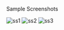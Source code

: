 Sample Screenshots

![ss1](https://github.com/jainil-parekh/Movie-Recommendation-System/assets/142773068/9919489c-9acf-44eb-8f33-f7686e35a56f)
![ss2](https://github.com/jainil-parekh/Movie-Recommendation-System/assets/142773068/251c5972-457e-4d0e-8804-9cf56f637268)
![ss3](https://github.com/jainil-parekh/Movie-Recommendation-System/assets/142773068/08c8d104-321f-4c56-96c4-be4a0f7a9918)
